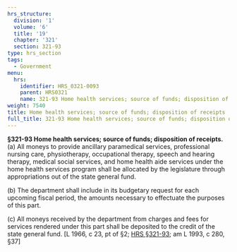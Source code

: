 ```yaml
---
hrs_structure:
  division: '1'
  volume: '6'
  title: '19'
  chapter: '321'
  section: 321-93
type: hrs_section
tags:
  - Government
menu:
  hrs:
    identifier: HRS_0321-0093
    parent: HRS0321
    name: 321-93 Home health services; source of funds; disposition of receipts
weight: 7540
title: Home health services; source of funds; disposition of receipts
full_title: 321-93 Home health services; source of funds; disposition of receipts
---
```

**§321-93 Home health services; source of funds; disposition of receipts.** (a) All moneys to provide ancillary paramedical services, professional nursing care, physiotherapy, occupational therapy, speech and hearing therapy, medical social services, and home health aide services under the home health services program shall be allocated by the legislature through appropriations out of the state general fund.

(b) The department shall include in its budgetary request for each upcoming fiscal period, the amounts necessary to effectuate the purposes of this part.

(c) All moneys received by the department from charges and fees for services rendered under this part shall be deposited to the credit of the state general fund. [L 1966, c 23, pt of §2; [HRS §321-93](/title-19/chapter-321/section-321-93/); am L 1993, c 280, §37]
